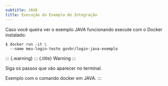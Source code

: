 ```yaml
---
subtitle: JAVA
title: Execução do Exemplo de Integração
---
```


Caso você queira ver o exemplo JAVA funcionando execute com o Docker
instalado:

``` {.console}
$ docker run -it \
  --name meu-login-teste govbr/login-java-exemplo
```

::: {.warning}
::: {.title}
Warning
:::

Siga os passos que vão aparecer no terminal.

Exemplo com o comando docker em JAVA.
:::

